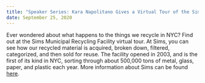 ```yaml
---
title: "Speaker Series: Kara Napolitano Gives a Virtual Tour of the Sims Recycling (Past)"
date: September 25, 2020
---
```


Ever wondered about what happens to the things we recycle in NYC? Find out at the Sims Municipal Recycling Facility virtual tour. At Sims, you can see how our recycled material is acquired, broken down, filtered, categorized, and then sold for reuse. The facility opened in 2003, and is the first of its kind in NYC, sorting through about 500,000 tons of metal, glass, paper, and plastic each year. More information about Sims can be found [here](https://www.simsmunicipal.com/about/).
